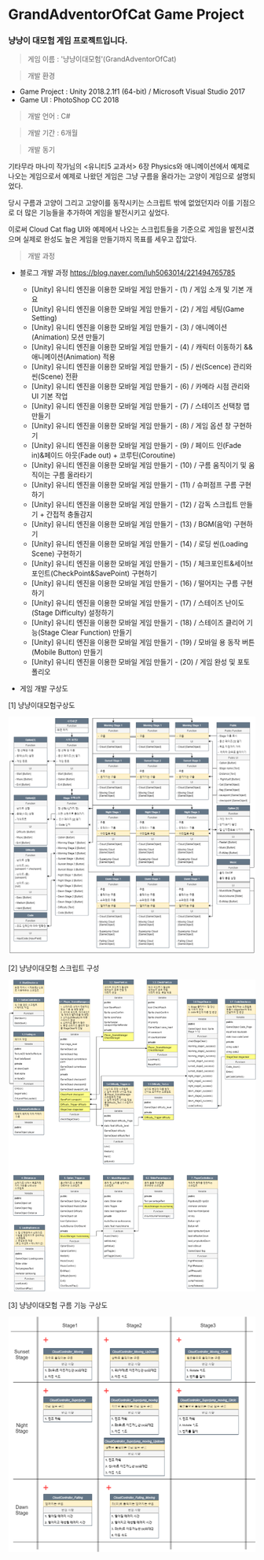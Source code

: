 # GrandAdventorOfCat Game Project
### 냥냥이 대모험 게임 프로젝트입니다.

> 게임 이름 : '냥냥이대모험'(GrandAdventorOfCat)

> 개발 환경

 * Game Project : Unity 2018.2.1f1 (64-bit) / Microsoft Visual Studio 2017  
 * Game UI : PhotoShop CC 2018
  
> 개발 언어 : C#
  
> 개발 기간 : 6개월
  
> 개발 동기  

기타무라 마나미 작가님의 <유니티5 교과서>
6장 Physics와 애니메이션에서 예제로 나오는 게임으로서
예제로 나왔던 게임은 그냥 구름을 올라가는 고양이 게임으로 설명되었다.

당시 구름과 고양이 그리고 고양이를 동작시키는 스크립트 밖에 없었던지라 
이를 기점으로 더 많은 기능들을 추가하여 게임을 발전시키고 싶었다.

이로써 Cloud Cat flag UI와 예제에서 나오는 스크립트들을 기준으로 게임을 발전시켰으며
실제로 완성도 높은 게임을 만들기까지 목표를 세우고 잡았다.

> 개발 과정  

* 블로그 개발 과정
https://blog.naver.com/luh5063014/221494765785
  
  * [Unity] 유니티 엔진을 이용한 모바일 게임 만들기 - (1) / 게임 소개 및 기본 개요  
  * [Unity] 유니티 엔진을 이용한 모바일 게임 만들기 - (2) / 게임 세팅(Game Setting)  
  * [Unity] 유니티 엔진을 이용한 모바일 게임 만들기 - (3) / 애니메이션(Animation) 모션 만들기  
  * [Unity] 유니티 엔진을 이용한 모바일 게임 만들기 - (4) / 캐릭터 이동하기 && 애니메이션(Animation) 적용  
  * [Unity] 유니티 엔진을 이용한 모바일 게임 만들기 - (5) / 씬(Scence) 관리와 씬(Scene) 전환  
  * [Unity] 유니티 엔진을 이용한 모바일 게임 만들기 - (6) / 카메라 시점 관리와 UI 기본 작업  
  * [Unity] 유니티 엔진을 이용한 모바일 게임 만들기 - (7) / 스테이즈 선택창 맵 만들기  
  * [Unity] 유니티 엔진을 이용한 모바일 게임 만들기 - (8) / 게임 옵션 창 구현하기  
  * [Unity] 유니티 엔진을 이용한 모바일 게임 만들기 - (9) / 페이드 인(Fade in)&페이드 아웃(Fade out) + 코루틴(Coroutine)  
  * [Unity] 유니티 엔진을 이용한 모바일 게임 만들기 - (10) / 구름 움직이기 및 움직이는 구름 올라타기   
  * [Unity] 유니티 엔진을 이용한 모바일 게임 만들기 - (11) / 슈퍼점프 구름 구현하기  
  * [Unity] 유니티 엔진을 이용한 모바일 게임 만들기 - (12) / 감독 스크립트 만들기 + 간접적 충돌감지  
  * [Unity] 유니티 엔진을 이용한 모바일 게임 만들기 - (13) / BGM(음악) 구현하기  
  * [Unity] 유니티 엔진을 이용한 모바일 게임 만들기 - (14) / 로딩 씬(Loading Scene) 구현하기  
  * [Unity] 유니티 엔진을 이용한 모바일 게임 만들기 - (15) / 체크포인트&세이브포인트(CheckPoint&SavePoint) 구현하기  
  * [Unity] 유니티 엔진을 이용한 모바일 게임 만들기 - (16) / 떨어지는 구름 구현하기  
  * [Unity] 유니티 엔진을 이용한 모바일 게임 만들기 - (17) / 스테이즈 난이도(Stage Difficulty) 설정하기  
  * [Unity] 유니티 엔진을 이용한 모바일 게임 만들기 - (18) / 스테이즈 클리어 기능(Stage Clear Function) 만들기  
  * [Unity] 유니티 엔진을 이용한 모바일 게임 만들기 - (19) / 모바일 용 동작 버튼(Mobile Button) 만들기  
  * [Unity] 유니티 엔진을 이용한 모바일 게임 만들기 - (20) / 게임 완성 및 포토폴리오  


* 게임 개발 구상도

[1] 냥냥이대모험구상도

![냥냥이대모험구상도](./냥냥이대모험_구상도/냥냥이대모험구상도.png)

[2] 냥냥이대모험 스크립트 구성

![냥냥이대모험스크립트구성](./냥냥이대모험_구상도/냥냥이대모험스크립트구성.png)

[3] 냥냥이대모험 구름 기능 구상도

![냥냥이대모험구름기능구상도](./냥냥이대모험_구상도/냥냥이대모험구름기능구상도.png)





